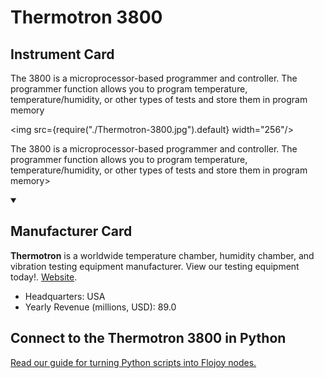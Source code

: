 
# Thermotron 3800

## Instrument Card

<div className="flex">

<div>

The 3800 is a microprocessor-based programmer and controller. The programmer function allows you to program temperature, temperature/humidity, or other types of tests and store them in program memory

</div>

<img src={require("./Thermotron-3800.jpg").default} width="256"/>

</div>

The 3800 is a microprocessor-based programmer and controller. The programmer function allows you to program temperature, temperature/humidity, or other types of tests and store them in program memory>

<details open>
<summary><h2>Manufacturer Card</h2></summary>

**Thermotron** is a worldwide temperature chamber, humidity chamber, and vibration testing equipment manufacturer. View our testing equipment today!. <a href="https://thermotron.com/">Website</a>.

<ul>
  <li>Headquarters: USA</li>
  <li>Yearly Revenue (millions, USD): 89.0</li>
</ul>
</details>

## Connect to the Thermotron 3800 in Python

[Read our guide for turning Python scripts into Flojoy nodes.](https://docs.flojoy.ai/custom-nodes/creating-custom-node/)


